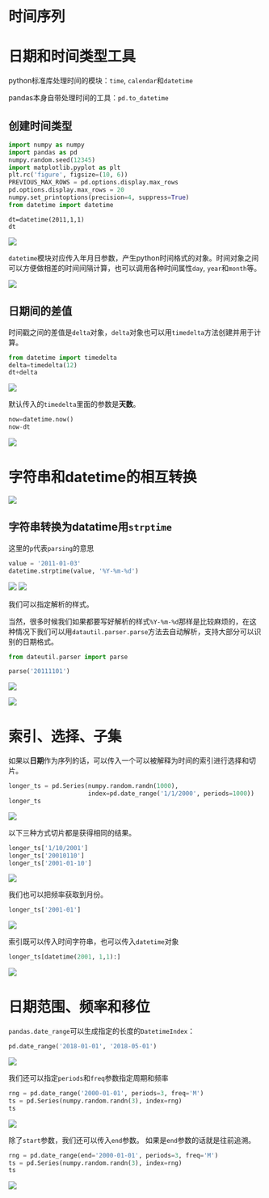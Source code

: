 # 时间序列

# 日期和时间类型工具

python标准库处理时间的模块：`time`, `calendar`和`datetime`

pandas本身自带处理时间的工具：`pd.to_datetime`

## 创建时间类型

```python
import numpy as numpy
import pandas as pd
numpy.random.seed(12345)
import matplotlib.pyplot as plt
plt.rc('figure', figsize=(10, 6))
PREVIOUS_MAX_ROWS = pd.options.display.max_rows
pd.options.display.max_rows = 20
numpy.set_printoptions(precision=4, suppress=True)	
from datetime import datetime
```

```
dt=datetime(2011,1,1)
dt
```

![](https://upload-images.jianshu.io/upload_images/2338511-db670bde5191042c.png?imageMogr2/auto-orient/strip%7CimageView2/2/w/1240)

`datetime`模块对应传入年月日参数，产生python时间格式的对象。时间对象之间可以方便做相差的时间间隔计算，也可以调用各种时间属性`day`, `year`和`month`等。

![](https://upload-images.jianshu.io/upload_images/2338511-dc7fce86026f5315.png?imageMogr2/auto-orient/strip%7CimageView2/2/w/1240)

## 日期间的差值

时间戳之间的差值是`delta`对象，`delta`对象也可以用`timedelta`方法创建并用于计算。

```python
from datetime import timedelta
delta=timedelta(12)
dt+delta
```

![](https://upload-images.jianshu.io/upload_images/2338511-26aaa884b5c554d0.png?imageMogr2/auto-orient/strip%7CimageView2/2/w/1240)

默认传入的`timedelta`里面的参数是**天数**。

```python
now=datetime.now()
now-dt
```

![](https://upload-images.jianshu.io/upload_images/2338511-752bf09341dc2daf.png?imageMogr2/auto-orient/strip%7CimageView2/2/w/1240)

# 字符串和datetime的相互转换

![](https://upload-images.jianshu.io/upload_images/2338511-c79324ae10658517.png?imageMogr2/auto-orient/strip%7CimageView2/2/w/1240)

## 字符串转换为datatime用`strptime`

这里的`p`代表`parsing`的意思

```python
value = '2011-01-03'
datetime.strptime(value, '%Y-%m-%d')
```

![](https://upload-images.jianshu.io/upload_images/2338511-ec053b431d1e8f0f.png?imageMogr2/auto-orient/strip%7CimageView2/2/w/1240)
![](https://upload-images.jianshu.io/upload_images/2338511-9a6b0e38c23fb4af.jpg?imageMogr2/auto-orient/strip%7CimageView2/2/w/1240)

我们可以指定解析的样式。

当然，很多时候我们如果都要写好解析的样式`%Y-%m-%d`那样是比较麻烦的，在这种情况下我们可以用`datautil.parser.parse`方法去自动解析，支持大部分可以识别的日期格式。

```python
from dateutil.parser import parse

parse('20111101')
```

![](https://upload-images.jianshu.io/upload_images/2338511-636632d09951c1e8.png?imageMogr2/auto-orient/strip%7CimageView2/2/w/1240)

![](https://upload-images.jianshu.io/upload_images/2338511-11818437a80f637a.png?imageMogr2/auto-orient/strip%7CimageView2/2/w/1240)

# 索引、选择、子集

如果以**日期**作为序列的话，可以传入一个可以被解释为时间的索引进行选择和切片。

```python
longer_ts = pd.Series(numpy.random.randn(1000),
                      index=pd.date_range('1/1/2000', periods=1000))
longer_ts
```

![](https://upload-images.jianshu.io/upload_images/2338511-ca974b91be9235bc.png?imageMogr2/auto-orient/strip%7CimageView2/2/w/1240)

以下三种方式切片都是获得相同的结果。

```python
longer_ts['1/10/2001']
longer_ts['20010110']
longer_ts['2001-01-10']
```

![](https://upload-images.jianshu.io/upload_images/2338511-93e06099e7c08df6.png?imageMogr2/auto-orient/strip%7CimageView2/2/w/1240)

我们也可以把频率获取到月份。

```python
longer_ts['2001-01']
```

![](https://upload-images.jianshu.io/upload_images/2338511-257b649c48603fa9.png?imageMogr2/auto-orient/strip%7CimageView2/2/w/1240)

索引既可以传入时间字符串，也可以传入`datetime`对象

```python
longer_ts[datetime(2001, 1,1):]
```

![](https://upload-images.jianshu.io/upload_images/2338511-77ee41d368f00f2d.png?imageMogr2/auto-orient/strip%7CimageView2/2/w/1240)

# 日期范围、频率和移位

`pandas.date_range`可以生成指定的长度的`DatetimeIndex`：

```python
pd.date_range('2018-01-01', '2018-05-01')
```

![](https://upload-images.jianshu.io/upload_images/2338511-756154dcd225e484.png?imageMogr2/auto-orient/strip%7CimageView2/2/w/1240)

我们还可以指定`periods`和`freq`参数指定周期和频率

```python
rng = pd.date_range('2000-01-01', periods=3, freq='M')
ts = pd.Series(numpy.random.randn(3), index=rng)
ts
```
![](https://upload-images.jianshu.io/upload_images/2338511-798a34cec2fa5733.png?imageMogr2/auto-orient/strip%7CimageView2/2/w/1240)

除了`start`参数，我们还可以传入`end`参数。
如果是`end`参数的话就是往前追溯。

```python
rng = pd.date_range(end='2000-01-01', periods=3, freq='M')
ts = pd.Series(numpy.random.randn(3), index=rng)
ts
```
![](https://upload-images.jianshu.io/upload_images/2338511-61ec401ad272ddd9.jpg?imageMogr2/auto-orient/strip%7CimageView2/2/w/1240)